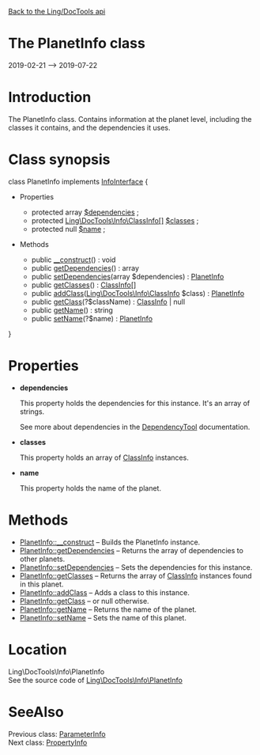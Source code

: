 [Back to the Ling/DocTools api](https://github.com/lingtalfi/DocTools/blob/master/doc/api/Ling/DocTools.md)



The PlanetInfo class
================
2019-02-21 --> 2019-07-22






Introduction
============

The PlanetInfo class.
Contains information at the planet level, including the classes it contains, and the dependencies it uses.



Class synopsis
==============


class <span class="pl-k">PlanetInfo</span> implements [InfoInterface](https://github.com/lingtalfi/DocTools/blob/master/doc/api/Ling/DocTools/Info/InfoInterface.md) {

- Properties
    - protected array [$dependencies](#property-dependencies) ;
    - protected [Ling\DocTools\Info\ClassInfo[]](https://github.com/lingtalfi/DocTools/blob/master/doc/api/Ling/DocTools/Info/ClassInfo.md) [$classes](#property-classes) ;
    - protected null [$name](#property-name) ;

- Methods
    - public [__construct](https://github.com/lingtalfi/DocTools/blob/master/doc/api/Ling/DocTools/Info/PlanetInfo/__construct.md)() : void
    - public [getDependencies](https://github.com/lingtalfi/DocTools/blob/master/doc/api/Ling/DocTools/Info/PlanetInfo/getDependencies.md)() : array
    - public [setDependencies](https://github.com/lingtalfi/DocTools/blob/master/doc/api/Ling/DocTools/Info/PlanetInfo/setDependencies.md)(array $dependencies) : [PlanetInfo](https://github.com/lingtalfi/DocTools/blob/master/doc/api/Ling/DocTools/Info/PlanetInfo.md)
    - public [getClasses](https://github.com/lingtalfi/DocTools/blob/master/doc/api/Ling/DocTools/Info/PlanetInfo/getClasses.md)() : [ClassInfo[]](https://github.com/lingtalfi/DocTools/blob/master/doc/api/Ling/DocTools/Info/ClassInfo.md)
    - public [addClass](https://github.com/lingtalfi/DocTools/blob/master/doc/api/Ling/DocTools/Info/PlanetInfo/addClass.md)([Ling\DocTools\Info\ClassInfo](https://github.com/lingtalfi/DocTools/blob/master/doc/api/Ling/DocTools/Info/ClassInfo.md) $class) : [PlanetInfo](https://github.com/lingtalfi/DocTools/blob/master/doc/api/Ling/DocTools/Info/PlanetInfo.md)
    - public [getClass](https://github.com/lingtalfi/DocTools/blob/master/doc/api/Ling/DocTools/Info/PlanetInfo/getClass.md)(?$className) : [ClassInfo](https://github.com/lingtalfi/DocTools/blob/master/doc/api/Ling/DocTools/Info/ClassInfo.md) | null
    - public [getName](https://github.com/lingtalfi/DocTools/blob/master/doc/api/Ling/DocTools/Info/PlanetInfo/getName.md)() : string
    - public [setName](https://github.com/lingtalfi/DocTools/blob/master/doc/api/Ling/DocTools/Info/PlanetInfo/setName.md)(?$name) : [PlanetInfo](https://github.com/lingtalfi/DocTools/blob/master/doc/api/Ling/DocTools/Info/PlanetInfo.md)

}




Properties
=============

- <span id="property-dependencies"><b>dependencies</b></span>

    This property holds the dependencies for this instance.
    It's an array of strings.
    
    See more about dependencies in the [DependencyTool](https://github.com/lingtalfi/UniverseTools/blob/master/doc/DependencyTool.md#getdependencylist) documentation.
    
    

- <span id="property-classes"><b>classes</b></span>

    This property holds an array of [ClassInfo](https://github.com/lingtalfi/DocTools/blob/master/doc/api/Ling/DocTools/Info/ClassInfo.md) instances.
    
    

- <span id="property-name"><b>name</b></span>

    This property holds the name of the planet.
    
    



Methods
==============

- [PlanetInfo::__construct](https://github.com/lingtalfi/DocTools/blob/master/doc/api/Ling/DocTools/Info/PlanetInfo/__construct.md) &ndash; Builds the PlanetInfo instance.
- [PlanetInfo::getDependencies](https://github.com/lingtalfi/DocTools/blob/master/doc/api/Ling/DocTools/Info/PlanetInfo/getDependencies.md) &ndash; Returns the array of dependencies to other planets.
- [PlanetInfo::setDependencies](https://github.com/lingtalfi/DocTools/blob/master/doc/api/Ling/DocTools/Info/PlanetInfo/setDependencies.md) &ndash; Sets the dependencies for this instance.
- [PlanetInfo::getClasses](https://github.com/lingtalfi/DocTools/blob/master/doc/api/Ling/DocTools/Info/PlanetInfo/getClasses.md) &ndash; Returns the array of [ClassInfo](https://github.com/lingtalfi/DocTools/blob/master/doc/api/Ling/DocTools/Info/ClassInfo.md) instances found in this planet.
- [PlanetInfo::addClass](https://github.com/lingtalfi/DocTools/blob/master/doc/api/Ling/DocTools/Info/PlanetInfo/addClass.md) &ndash; Adds a class to this instance.
- [PlanetInfo::getClass](https://github.com/lingtalfi/DocTools/blob/master/doc/api/Ling/DocTools/Info/PlanetInfo/getClass.md) &ndash; or null otherwise.
- [PlanetInfo::getName](https://github.com/lingtalfi/DocTools/blob/master/doc/api/Ling/DocTools/Info/PlanetInfo/getName.md) &ndash; Returns the name of the planet.
- [PlanetInfo::setName](https://github.com/lingtalfi/DocTools/blob/master/doc/api/Ling/DocTools/Info/PlanetInfo/setName.md) &ndash; Sets the name of this planet.





Location
=============
Ling\DocTools\Info\PlanetInfo<br>
See the source code of [Ling\DocTools\Info\PlanetInfo](https://github.com/lingtalfi/DocTools/blob/master/Info/PlanetInfo.php)



SeeAlso
==============
Previous class: [ParameterInfo](https://github.com/lingtalfi/DocTools/blob/master/doc/api/Ling/DocTools/Info/ParameterInfo.md)<br>Next class: [PropertyInfo](https://github.com/lingtalfi/DocTools/blob/master/doc/api/Ling/DocTools/Info/PropertyInfo.md)<br>
